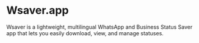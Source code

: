 # Wsaver.app
Wsaver is a lightweight, multilingual WhatsApp and Business Status Saver app that lets you easily download, view, and manage statuses.
